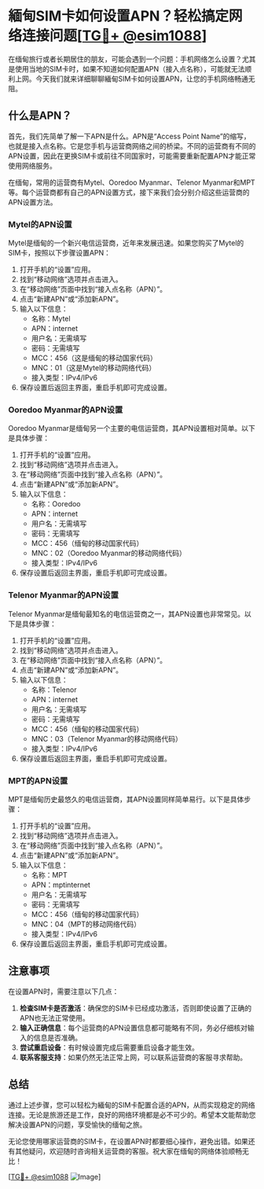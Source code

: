 # 緬甸SIM卡如何设置APN？轻松搞定网络连接问题[[TG💪+ @esim1088](https://t.me/s/esim1088)]

在缅甸旅行或者长期居住的朋友，可能会遇到一个问题：手机网络怎么设置？尤其是使用当地的SIM卡时，如果不知道如何配置APN（接入点名称），可能就无法顺利上网。今天我们就来详细聊聊緬甸SIM卡如何设置APN，让您的手机网络畅通无阻。

## 什么是APN？

首先，我们先简单了解一下APN是什么。APN是“Access Point Name”的缩写，也就是接入点名称。它是您手机与运营商网络之间的桥梁。不同的运营商有不同的APN设置，因此在更换SIM卡或前往不同国家时，可能需要重新配置APN才能正常使用网络服务。

在缅甸，常用的运营商有Mytel、Ooredoo Myanmar、Telenor Myanmar和MPT等。每个运营商都有自己的APN设置方式，接下来我们会分别介绍这些运营商的APN设置方法。

### Mytel的APN设置

Mytel是缅甸的一个新兴电信运营商，近年来发展迅速。如果您购买了Mytel的SIM卡，按照以下步骤设置APN：

1. 打开手机的“设置”应用。
2. 找到“移动网络”选项并点击进入。
3. 在“移动网络”页面中找到“接入点名称（APN）”。
4. 点击“新建APN”或“添加新APN”。
5. 输入以下信息：
   - 名称：Mytel
   - APN：internet
   - 用户名：无需填写
   - 密码：无需填写
   - MCC：456（这是缅甸的移动国家代码）
   - MNC：01（这是Mytel的移动网络代码）
   - 接入类型：IPv4/IPv6
6. 保存设置后返回主界面，重启手机即可完成设置。

### Ooredoo Myanmar的APN设置

Ooredoo Myanmar是缅甸另一个主要的电信运营商，其APN设置相对简单。以下是具体步骤：

1. 打开手机的“设置”应用。
2. 找到“移动网络”选项并点击进入。
3. 在“移动网络”页面中找到“接入点名称（APN）”。
4. 点击“新建APN”或“添加新APN”。
5. 输入以下信息：
   - 名称：Ooredoo
   - APN：internet
   - 用户名：无需填写
   - 密码：无需填写
   - MCC：456（缅甸的移动国家代码）
   - MNC：02（Ooredoo Myanmar的移动网络代码）
   - 接入类型：IPv4/IPv6
6. 保存设置后返回主界面，重启手机即可完成设置。

### Telenor Myanmar的APN设置

Telenor Myanmar是缅甸最知名的电信运营商之一，其APN设置也非常常见。以下是具体步骤：

1. 打开手机的“设置”应用。
2. 找到“移动网络”选项并点击进入。
3. 在“移动网络”页面中找到“接入点名称（APN）”。
4. 点击“新建APN”或“添加新APN”。
5. 输入以下信息：
   - 名称：Telenor
   - APN：internet
   - 用户名：无需填写
   - 密码：无需填写
   - MCC：456（缅甸的移动国家代码）
   - MNC：03（Telenor Myanmar的移动网络代码）
   - 接入类型：IPv4/IPv6
6. 保存设置后返回主界面，重启手机即可完成设置。

### MPT的APN设置

MPT是缅甸历史最悠久的电信运营商，其APN设置同样简单易行。以下是具体步骤：

1. 打开手机的“设置”应用。
2. 找到“移动网络”选项并点击进入。
3. 在“移动网络”页面中找到“接入点名称（APN）”。
4. 点击“新建APN”或“添加新APN”。
5. 输入以下信息：
   - 名称：MPT
   - APN：mptinternet
   - 用户名：无需填写
   - 密码：无需填写
   - MCC：456（缅甸的移动国家代码）
   - MNC：04（MPT的移动网络代码）
   - 接入类型：IPv4/IPv6
6. 保存设置后返回主界面，重启手机即可完成设置。

## 注意事项

在设置APN时，需要注意以下几点：

1. **检查SIM卡是否激活**：确保您的SIM卡已经成功激活，否则即使设置了正确的APN也无法正常使用。
2. **输入正确信息**：每个运营商的APN设置信息都可能略有不同，务必仔细核对输入的信息是否准确。
3. **尝试重启设备**：有时候设置完成后需要重启设备才能生效。
4. **联系客服支持**：如果仍然无法正常上网，可以联系运营商的客服寻求帮助。

## 总结

通过上述步骤，您可以轻松为緬甸的SIM卡配置合适的APN，从而实现稳定的网络连接。无论是旅游还是工作，良好的网络环境都是必不可少的。希望本文能帮助您解决设置APN的问题，享受愉快的缅甸之旅。

无论您使用哪家运营商的SIM卡，在设置APN时都要细心操作，避免出错。如果还有其他疑问，欢迎随时咨询相关运营商的客服。祝大家在缅甸的网络体验顺畅无比！

[[TG💪+ @esim1088](https://t.me/s/esim1088) ![Image](https://i.postimg.cc/4NQfJmqS/Snipaste-2025-05-13-00-14-12.png)]